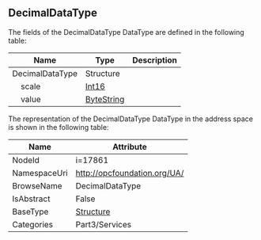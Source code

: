 <!-- datatype -->
## DecimalDataType
  
<!-- end of description -->
The fields of the DecimalDataType DataType are defined in the following table:  

|Name|Type|Description|
|---|---|---|
|DecimalDataType|Structure||
|&nbsp;&nbsp;&nbsp;&nbsp;scale|[Int16](../../../Part3/DataTypes/Int16/readme.md)||
|&nbsp;&nbsp;&nbsp;&nbsp;value|[ByteString](../../../Part3/DataTypes/ByteString/readme.md)||

The representation of the DecimalDataType DataType in the address space is shown in the following table:  

|Name|Attribute|
|---|---|
|NodeId|i=17861|
|NamespaceUri|http://opcfoundation.org/UA/|
|BrowseName|DecimalDataType|
|IsAbstract|False|
|BaseType|[Structure](../../../Part3/DataTypes/Structure/readme.md)|
|Categories|Part3/Services|

